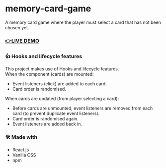 # memory-card-game
A memory card game where the player must select a card that has not been chosen yet.
### [👉LIVE DEMO](https://box-hill.github.io/memory-card-game/)

### 👍 Hooks and lifecycle features
This project makes use of Hooks and lifecycle features.  
When the component (cards) are mounted:  
 * Event listeners (click) are added to each card.
 * Card order is randomised.  
 
When cards are updated (from player selecting a card):  
 * Before cards are unmounted, event listeners are removed from each card (to prevent duplicate event listeners).
 * Card order is randomised again.
 * Event listeners are added back in.

### 🛠️ Made with
 * React.js
 * Vanilla CSS
 * npm